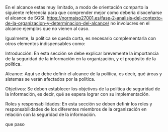 
En el alcance estas muy limitado, a modo de orientación comparto la siguiente referencia para que comprender mejor como debería disxceñarse el alcance de SGSI. https://normaiso27001.es/fase-2-analisis-del-contexto-de-la-organizacion-y-determinacion-del-alcance/ no involucres en el alcance ejemplos que no vienen al caso.

Igualmente, la política se queda corta, es necesario complementarla con otros elementos indispensables como:

Introducción: En esta sección se debe explicar brevemente la importancia de la seguridad de la información en la organización, y el propósito de la política.

Alcance: Aquí se debe definir el alcance de la política, es decir, qué áreas y sistemas se verán afectados por la política.

Objetivos: Se deben establecer los objetivos de la política de seguridad de la información, es decir, qué se espera lograr con su implementación.

Roles y responsabilidades: En esta sección se deben definir los roles y responsabilidades de los diferentes miembros de la organización en relación con la seguridad de la información.

que paso
